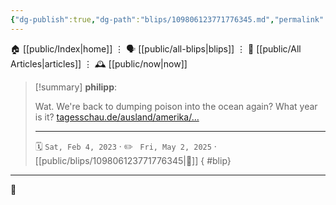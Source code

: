 ```yaml
---
{"dg-publish":true,"dg-path":"blips/109806123771776345.md","permalink":"/blips/109806123771776345/","title":"philipp on mastodon @ 2023-02-04"}
---
```



<div class="transclusion internal-embed is-loaded"><div class="markdown-embed">




🏠 [[public/Index\|home]]  ⋮ 🗣️ [[public/all-blips\|blips]] ⋮  📝 [[public/All Articles\|articles]]  ⋮ 🕰️ [[public/now\|now]]


</div></div>


> [!summary] **philipp**:
>
> Wat. We're back to dumping poison into the ocean again? What year is it? [tagesschau.de/ausland/amerika/…](https://www.tagesschau.de/ausland/amerika/brasilien-flugzeugtraeger-versenken-103.html)
> - - -
>
> 🗓️ <code>Sat, Feb 4, 2023</code>  · ✏️ <code> Fri, May 2, 2025</code>  · [[public/blips/109806123771776345\|🔗]]
{ #blip}


- - -

 👾
